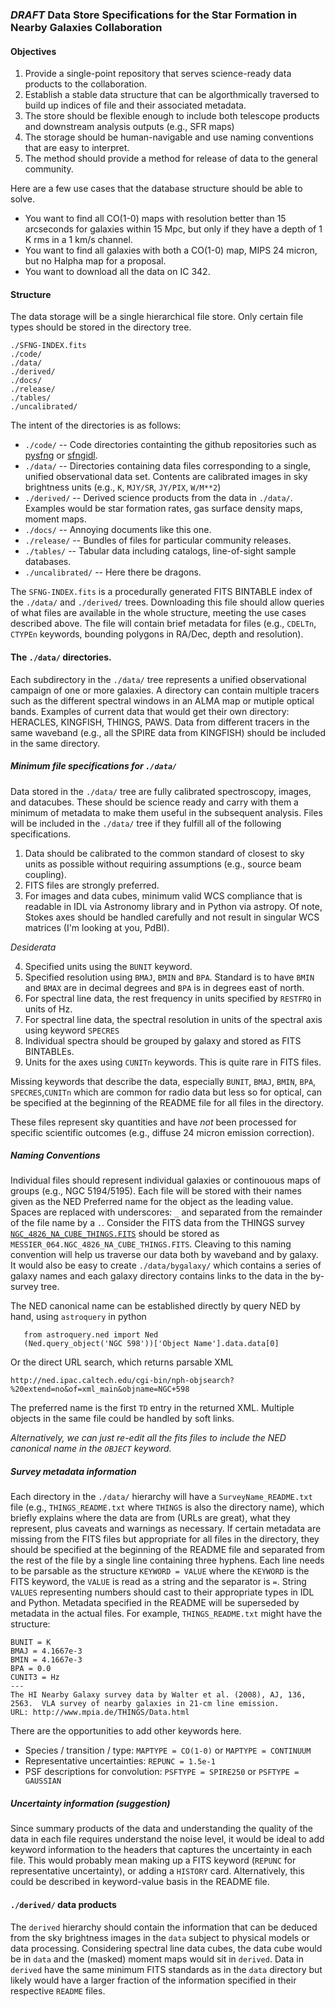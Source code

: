 ### *DRAFT* Data Store Specifications for the Star Formation in Nearby Galaxies Collaboration

#### Objectives

1. Provide a single-point repository that serves science-ready data products to the collaboration.
2. Establish a stable data structure that can be algorthmically traversed to build up indices of file and their associated metadata.
3. The store should be flexible enough to include both telescope products and downstream analysis outputs (e.g., SFR maps)
4. The storage should be human-navigable and use naming conventions that are easy to interpret.
5. The method should provide a method for release of data to the general community.

Here are a few use cases that the database structure should be able to solve.

* You want to find all CO(1-0) maps with resolution better than 15 arcseconds for galaxies within 15 Mpc, but only if they have a depth of 1 K rms in a 1 km/s channel.
* You want to find all galaxies with both a CO(1-0) map, MIPS 24 micron, but no Halpha map for a proposal.
* You want to download all the data on IC 342.

#### Structure

The data storage will be a single hierarchical file store.  Only certain file types should be stored in the directory tree.

    ./SFNG-INDEX.fits
    ./code/
    ./data/
    ./derived/
    ./docs/
    ./release/
    ./tables/
    ./uncalibrated/

The intent of the directories is as follows:

* `./code/` -- Code directories containting the github repositories such as [pysfng](https://github.com/sfng/pysfng) or [sfngidl](https://github.com/sfng/sfngidl).
* `./data/` -- Directories containing data files corresponding to a single, unified observational data set.  Contents are calibrated images in sky brightness units (e.g., `K`, `MJY/SR`, `JY/PIX`, `W/M**2`)
* `./derived/` -- Derived science products from the data in `./data/`.  Examples would be star formation rates, gas surface density maps, moment maps.
* `./docs/` -- Annoying documents like this one. 
* `./release/` -- Bundles of files for particular community releases.
* `./tables/` -- Tabular data including catalogs, line-of-sight sample databases.
* `./uncalibrated/` -- Here there be dragons.

The `SFNG-INDEX.fits` is a procedurally generated FITS BINTABLE index of the `./data/` and `./derived/` trees.  Downloading this file should allow queries of what files are available in the whole structure, meeting the use cases described above.  The file will contain brief metadata for files (e.g., `CDELTn`, `CTYPEn` keywords, bounding polygons in RA/Dec, depth and resolution).

#### The `./data/` directories.

Each subdirectory in the `./data/` tree represents a unified observational campaign of one or more galaxies.  A directory can contain multiple tracers such as the different spectral windows in an ALMA map or mutiple optical bands.  Examples of current data that would get their own directory: HERACLES, KINGFISH, THINGS, PAWS.  Data from different tracers in the same waveband (e.g., all the SPIRE data from KINGFISH) should be included in the same directory.

##### Minimum file specifications for `./data/`

Data stored in the `./data/` tree are fully calibrated spectroscopy, images, and datacubes.  These should be science ready and carry with them a minimum of metadata to make them useful in the subsequent analysis.  Files will be included in the `./data/` tree if they fulfill all of the following specifications. 

1. Data should be calibrated to the common standard of closest to sky units as possible without requiring assumptions (e.g., source beam coupling).
2. FITS files are strongly preferred.
3. For images and data cubes, minimum valid WCS compliance that is readable in IDL via Astronomy library and in Python via astropy.  Of note, Stokes axes should be handled carefully and not result in singular WCS matrices (I'm looking at you, PdBI).

_Desiderata_

4. Specified units using the `BUNIT` keyword. 
5. Specified resolution using `BMAJ`, `BMIN` and `BPA`.  Standard is to have `BMIN` and `BMAX` are in decimal degrees and `BPA` is in degrees east of north.  
6. For spectral line data, the rest frequency in units specified by `RESTFRQ` in units of Hz.
7. For spectral line data, the spectral resolution in units of the spectral axis using keyword `SPECRES`
8. Individual spectra should be grouped by galaxy and stored as FITS BINTABLEs.  
9. Units for the axes using `CUNITn` keywords.  This is quite rare in FITS files.

Missing keywords that describe the data, especially `BUNIT`, `BMAJ`, `BMIN`, `BPA`, `SPECRES`,`CUNITn` which are common for radio data but less so for optical, can be specified at the beginning of the README file for all files in the directory.

These files represent sky quantities and have *not* been processed for specific scientific outcomes (e.g., diffuse 24 micron emission correction).

##### Naming Conventions 

Individual files should represent individual galaxies or continouous maps of groups (e.g., NGC 5194/5195).  Each file will be stored with their names given as the NED Preferred name for the object as the leading value.  Spaces are replaced with underscores: `_` and separated from the remainder of the file name by a `.`.  Consider the FITS data from the THINGS survey [`NGC_4826_NA_CUBE_THINGS.FITS`](http://www.mpia.de/THINGS/Data_files/NGC_4826_NA_CUBE_THINGS.FITS) should be stored as `MESSIER_064.NGC_4826_NA_CUBE_THINGS.FITS`.  Cleaving to this naming convention will help us traverse our data both by waveband and by galaxy.  It would also be easy to create `./data/bygalaxy/` which contains a series of galaxy names and each galaxy directory contains links to the data in the by-survey tree.

The NED canonical name can be established directly by query NED by hand, using `astroquery` in python 

```
   from astroquery.ned import Ned
   (Ned.query_object('NGC 598'))['Object Name'].data.data[0]
```

Or the direct URL search, which returns parsable XML

    http://ned.ipac.caltech.edu/cgi-bin/nph-objsearch?%20extend=no&of=xml_main&objname=NGC+598
    
The preferred name is the first `TD` entry in the returned XML.  Multiple objects in the same file could be handled by soft links.

_Alternatively, we can just re-edit all the fits files to include the NED canonical name in the `OBJECT` keyword._

##### Survey metadata information

Each directory in the `./data/` hierarchy will have a `SurveyName_README.txt` file (e.g., `THINGS_README.txt` where `THINGS` is also the directory name), which briefly explains where the data are from (URLs are great), what they represent, plus caveats and warnings as necessary.  If certain metadata are missing from the FITS files but appropriate for all files in the directory, they should be specified at the beginning of the README file and separated from the rest of the file by a single line containing three hyphens. Each line needs to be parsable as the structure `KEYWORD = VALUE` where the `KEYWORD` is the FITS keyword, the `VALUE` is read as a string and the separator is ` = `.  String `VALUES` representing numbers should cast to their appropriate types in IDL and Python.  Metadata specified in the README will be superseded by metadata in the actual files.  For example, `THINGS_README.txt` might have the structure:

    BUNIT = K
    BMAJ = 4.1667e-3
    BMIN = 4.1667e-3
    BPA = 0.0
    CUNIT3 = Hz
    ---
    The HI Nearby Galaxy survey data by Walter et al. (2008), AJ, 136, 2563.  VLA survey of nearby galaxies in 21-cm line emission.
    URL: http://www.mpia.de/THINGS/Data.html
    
There are the opportunities to add other keywords here.  

* Species / transition / type: `MAPTYPE = CO(1-0)` or `MAPTYPE = CONTINUUM`
* Representative uncertainties: `REPUNC = 1.5e-1`
* PSF descriptions for convolution: `PSFTYPE = SPIRE250` or `PSFTYPE = GAUSSIAN`

##### Uncertainty information (suggestion)

Since summary products of the data and understanding the quality of the data in each file requires understand the noise level, it would be ideal to add keyword information to the headers that captures the uncertainty in each file.  This would probably mean making up a FITS keyword (`REPUNC` for representative uncertainty), or adding a `HISTORY` card. Alternatively, this could be described in keyword-value basis in the README file.

#### `./derived/` data products

The `derived` hierarchy should contain the information that can be deduced from the sky brightness images in the `data` subject to physical models or data processing.  Considering spectral line data cubes, the data cube would be in `data` and the (masked) moment maps would sit in `derived`.  Data in `derived` have the same minimum FITS standards as in the `data` directory but likely would have a larger fraction of the information specified in their respective `README` files.
